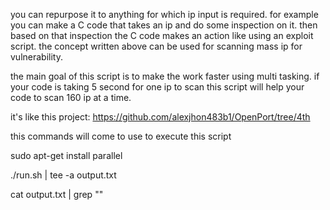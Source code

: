 you can repurpose it to anything for which ip input is required. for example you can make a C code that takes an ip and do some inspection on it. 
then based on that inspection the C code makes an action like using an exploit script. 
the concept written above can be used for scanning mass ip for vulnerability.

the main goal of this script is to make the work faster using multi tasking.
if your code is taking 5 second for one ip to scan this script will help your code to scan 160
ip at a time. 

it's like this project:
https://github.com/alexjhon483b1/OpenPort/tree/4th

this commands will come to use to execute this script 

sudo apt-get install parallel

./run.sh | tee -a output.txt

cat output.txt | grep "<keyword>"


